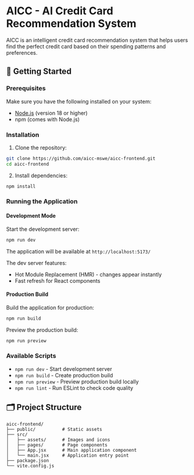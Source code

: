 # AICC - AI Credit Card Recommendation System

AICC is an intelligent credit card recommendation system that helps users find the perfect credit card based on their spending patterns and preferences.

## 🚀 Getting Started

### Prerequisites

Make sure you have the following installed on your system:
- [Node.js](https://nodejs.org/) (version 18 or higher)
- npm (comes with Node.js)

### Installation

1. Clone the repository:
```bash
git clone https://github.com/aicc-mswe/aicc-frontend.git
cd aicc-frontend
```

2. Install dependencies:
```bash
npm install
```

### Running the Application

#### Development Mode

Start the development server:
```bash
npm run dev
```

The application will be available at `http://localhost:5173/`

The dev server features:
- Hot Module Replacement (HMR) - changes appear instantly
- Fast refresh for React components

#### Production Build

Build the application for production:
```bash
npm run build
```

Preview the production build:
```bash
npm run preview
```

### Available Scripts

- `npm run dev` - Start development server
- `npm run build` - Create production build
- `npm run preview` - Preview production build locally
- `npm run lint` - Run ESLint to check code quality


## 🗂️ Project Structure

```
aicc-frontend/
├── public/          # Static assets
├── src/
│   ├── assets/      # Images and icons
│   ├── pages/       # Page components
│   ├── App.jsx      # Main application component
│   └── main.jsx     # Application entry point
├── package.json
└── vite.config.js
```